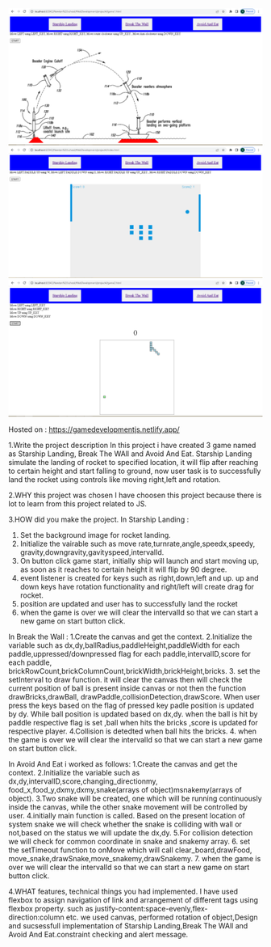 ![](game1.PNG)
![](game2.PNG)
![](game3.PNG)



Hosted on : https://gamedevelopmentjs.netlify.app/

1.Write the project description
In this project i have created 3 game named as Starship Landing,
Break The WAll and Avoid And Eat. Starship Landing simulate the landing of rocket to specified
location, it will flip after reaching to certain height and start falling to ground, now user task 
is to successfully land  the rocket using controls like moving right,left and rotation. 



2.WHY this project was chosen
I have choosen this project because there is lot to learn from this project related to JS.

3.HOW did you make the project.
In Starship Landing :
1. Set the background image for rocket landing.
2. Initialize the vairable such as move rate,turnrate,angle,speedx,speedy,
gravity,downgravity,gavityspeed,intervalId.
3. On button click game start, initially ship will  launch and start moving up,
as soon as it reaches to certain height it will flip by 90 degree.
4. event listener is created for keys such as right,down,left and up. up and down keys have rotation 
functionality and right/left will create drag for rocket.
5. position are updated and user has to successfully land the rocket
6. when the game is over we will clear the intervalId so that we can start a new game on start 
button click.

In Break the Wall :
1.Create the canvas and get the context.
2.Initialize the variable such as dx,dy,ballRadius,paddleHeight,paddleWidth for each 
paddle,uppressed/downpressed flag for each paddle,intervalID,score for each paddle,
brickRowCount,brickColumnCount,brickWidth,brickHeight,bricks.
3. set the setInterval to draw function. it will clear the canvas then will check the current position 
of ball is present inside canvas or not then the function drawBricks,drawBall,
drawPaddle,collisionDetection,drawScore. When user press the keys based on the flag of pressed key 
padle position is updated by dy. While ball position is updated based on dx,dy. when the ball is hit by 
paddle respective flag is set ,ball when hits the bricks ,score is updated for respective player.
4.Collision is detedted when ball hits the bricks.
4. when the game is over we will clear the intervalId so that we can start a new game on start
   button click.

In Avoid And Eat i worked as follows:
1.Create the canvas and get the context.
2.Initialize the variable such as dx,dy,intervalID,score,changing_directionmy,
food_x,food_y,dxmy,dxmy,snake(arrays of object)msnakemy(arrays of object).
3.Two snake will be created, one which will be running continuously inside the canvas, while 
the other snake movement will be controlled by user.
4.initially main function is called. Based on the present location of system snake we will check 
whether the snake is colliding with wall or not,based on the status we will update the dx,dy.
5.For collision detection we will check for common coordinate in snake and snakemy array.
6. set the setTimeout function to onMove which will call clear_board,drawFood,
   move_snake,drawSnake,move_snakemy,drawSnakemy.
7. when the game is over we will clear the intervalId so that we can start a new game on start
   button click.


4.WHAT features, technical things you had implemented.
I have used flexbox to assign navigation of link and arrangement of different tags using flexbox property.
such as justify-content:space-evenly,flex-direction:column etc.
we used canvas, performed rotation of object,Design and sucsessfull implementation of
Starship Landing,Break The WAll and Avoid And Eat.constraint checking and alert message.
